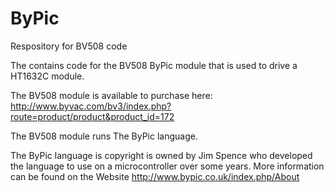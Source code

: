 # ByPic
Respository for BV508 code

The contains code for the BV508 ByPic module that is used to drive a HT1632C module.

The BV508 module is available to purchase here: http://www.byvac.com/bv3/index.php?route=product/product&product_id=172

The BV508 module runs The ByPic language.

The ByPic language is copyright is owned by Jim Spence who developed the language to use on a microcontroller over some years.  More information can be found on the Website http://www.bypic.co.uk/index.php/About
